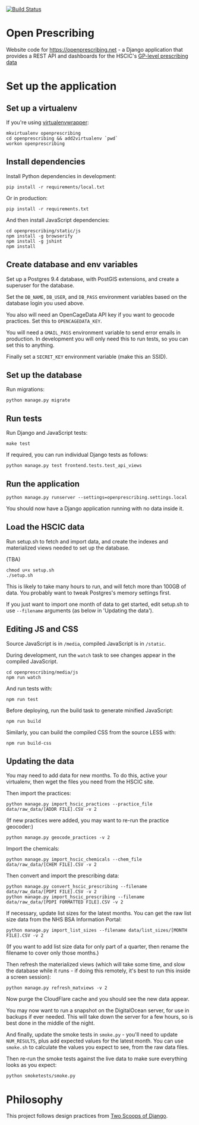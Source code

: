 [![Build Status](https://travis-ci.org/ebmdatalab/openprescribing.svg?branch=master)](https://travis-ci.org/ebmdatalab/openprescribing)

Open Prescribing
================

Website code for https://openprescribing.net - a Django application that provides a REST API and dashboards for the HSCIC's [GP-level prescribing data](http://www.hscic.gov.uk/searchcatalogue?q=title%3a%22presentation+level+data%22&sort=Relevance&size=100&page=1#top)

Set up the application
======================

Set up a virtualenv
-------------------

If you're using [virtualenvwrapper](https://virtualenvwrapper.readthedocs.org/en/latest/):

    mkvirtualenv openprescribing
    cd openprescribing && add2virtualenv `pwd`
    workon openprescribing

Install dependencies
--------------------

Install Python dependencies in development:

    pip install -r requirements/local.txt

Or in production:

    pip install -r requirements.txt

And then install JavaScript dependencies:

    cd openprescribing/static/js
    npm install -g browserify
    npm install -g jshint
    npm install

Create database and env variables
---------------------------------

Set up a Postgres 9.4 database, with PostGIS extensions, and create a superuser for the database.

Set the `DB_NAME`, `DB_USER`, and `DB_PASS` environment variables based on the database login you used above.

You also will need an OpenCageData API key if you want to geocode practices. Set this to `OPENCAGEDATA_KEY`.

You will need a `GMAIL_PASS` environment variable to send error emails in production. In development you will only need this to run tests, so you can set this to anything.

Finally set a `SECRET_KEY` environment variable (make this an SSID).

Set up the database
-------------------

Run migrations:

    python manage.py migrate

Run tests
---------

Run Django and JavaScript tests:

    make test

If required, you can run individual Django tests as follows:

    python manage.py test frontend.tests.test_api_views

Run the application
-------------------

    python manage.py runserver --settings=openprescribing.settings.local

You should now have a Django application running with no data inside it.

Load the HSCIC data
-------------------

Run setup.sh to fetch and import data, and create the indexes and materialized views needed to set up the database.

(TBA)

    chmod u+x setup.sh
    ./setup.sh

This is likely to take many hours to run, and will fetch more than 100GB of data. You probably want to tweak Postgres's memory settings first.

If you just want to import one month of data to get started, edit setup.sh to use `--filename` arguments (as below in 'Updating the data').

Editing JS and CSS
------------------

Source JavaScript is in `/media`, compiled JavaScript is in `/static`.

During development, run the `watch` task to see changes appear in the compiled JavaScript.

    cd openprescribing/media/js
    npm run watch

And run tests with:

    npm run test

Before deploying, run the build task to generate minified JavaScript:

    npm run build

Similarly, you can build the compiled CSS from the source LESS with:

    npm run build-css

Updating the data
-----------------

You may need to add data for new months. To do this, active your virtualenv, then wget the files you need from the HSCIC site.

Then import the practices:

    python manage.py import_hscic_practices --practice_file data/raw_data/[ADDR FILE].CSV -v 2

(If new practices were added, you may want to re-run the practice geocoder:)

    python manage.py geocode_practices -v 2

Import the chemicals:

    python manage.py import_hscic_chemicals --chem_file data/raw_data/[CHEM FILE].CSV -v 2

Then convert and import the prescribing data:

    python manage.py convert_hscic_prescribing --filename data/raw_data/[PDPI FILE].CSV -v 2
    python manage.py import_hscic_prescribing --filename data/raw_data/[PDPI FORMATTED FILE].CSV -v 2

If necessary, update list sizes for the latest months. You can get the raw list size data from the NHS BSA Information Portal:

    python manage.py import_list_sizes --filename data/list_sizes/[MONTH FILE].CSV -v 2

(If you want to add list size data for only part of a quarter, then rename the filename to cover only those months.)

Then refresh the materialized views (which will take some time, and slow the database while it runs - if doing this remotely, it's best to run this inside a screen session):

    python manage.py refresh_matviews -v 2

Now purge the CloudFlare cache and you should see the new data appear.

You may now want to run a snapshot on the DigitalOcean server, for use in backups if ever needed. This will take down the server for a few hours, so is best done in the middle of the night.

And finally, update the smoke tests in `smoke.py` - you'll need to update `NUM_RESULTS`, plus add expected values for the latest month. You can use `smoke.sh` to calculate the values you expect to see, from the raw data files.

Then re-run the smoke tests against the live data to make sure everything looks as you expect:

    python smoketests/smoke.py

Philosophy
==========

This project follows design practices from [Two Scoops of Django](http://twoscoopspress.org/products/two-scoops-of-django-1-6).